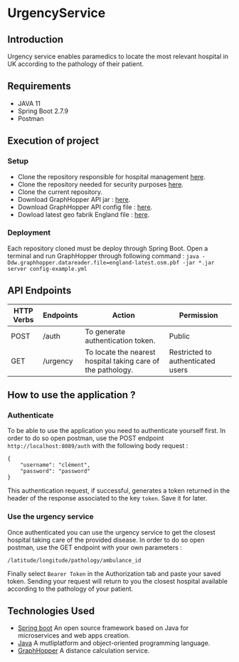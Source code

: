 # UrgencyService

## Introduction
Urgency service enables paramedics to locate the most relevant hospital in UK according to the pathology of their patient.

## Requirements
* JAVA 11
* Spring Boot 2.7.9
* Postman

## Execution of project
### Setup
* Clone the repository responsible for hospital management [here](https://github.com/cjour/HospitalManagementService).
* Clone the repository needed for security purposes [here](https://github.com/cjour/SecurityService).
* Clone the current repository. 
* Download GraphHopper API jar : [here](https://repo1.maven.org/maven2/com/graphhopper/graphhopper-web/7.0/graphhopper-web-7.0.jar).
* Download GraphHopper API config file : [here](https://raw.githubusercontent.com/graphhopper/graphhopper/7.x/config-example.yml).
* Dowload latest geo fabrik England file : [here](https://download.geofabrik.de/europe/great-britain/england-latest.osm.pbf).

### Deployment
Each repository cloned must be deploy through Spring Boot.
Open a terminal and run GraphHopper through following command : `java -Ddw.graphhopper.datareader.file=england-latest.osm.pbf -jar *.jar server config-example.yml`

## API Endpoints
| HTTP Verbs | Endpoints | Action | Permission
| --- | --- | --- | --- |
| POST | /auth | To generate authentication token. | Public
| GET | /urgency | To locate the nearest hospital taking care of the pathology. | Restricted to authenticated users

## How to use the application ?
### Authenticate
To be able to use the application you need to authenticate yourself first.
In order to do so open postman, use the POST endpoint `http://localhost:8089/auth` with the following body request :
```
{
    "username": "clément",
    "password": "password"
}
```
This authentication request, if successful, generates a token returned in the header of the response associated to the key `token`. Save it for later.

### Use the urgency service
Once authenticated you can use the urgency service to get the closest hospital taking care of the provided disease.
In order to do so open postman, use the GET endpoint with your own parameters :
```
/latitude/longitude/pathology/ambulance_id
```
Finally select `Bearer Token` in the Authorization tab and paste your saved token.
Sending your request will return to you the closest hospital available according to the pathology of your patient.

## Technologies Used
* [Spring boot](https://spring.io/projects/spring-boot) An open source framework based on Java for microservices and web apps creation.
* [Java](https://www.java.com/fr/) A mutliplatform and object-oriented programming language.
* [GraphHopper](https://www.graphhopper.com/) A distance calculation service.
